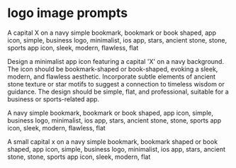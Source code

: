 # logo image prompts

A capital X on a navy simple bookmark, bookmark or book shaped, app icon, simple, business logo, minimalist, ios app, stars, ancient stone, stone, sports app icon, sleek, modern, flawless, flat

Design a minimalist app icon featuring a capital 'X' on a navy background. The icon should be bookmark-shaped or book-shaped, evoking a sleek, modern, and flawless aesthetic. Incorporate subtle elements of ancient stone texture or star motifs to suggest a connection to timeless wisdom or guidance. The design should be simple, flat, and professional, suitable for a business or sports-related app.

A navy simple bookmark, bookmark or book shaped, app icon, simple, business logo, minimalist, ios app, stars, ancient stone, stone, sports app icon, sleek, modern, flawless, flat

A small capital x on a navy simple bookmark, bookmark shaped or book shaped, app icon, simple, business logo, minimalist, ios app, stars, ancient stone, stone, sports app icon, sleek, modern, flat